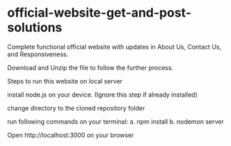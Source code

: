 # official-website-get-and-post-solutions
Complete functional official website with updates in About Us, Contact Us, and Responsiveness.
 

Download and Unzip the file to follow the further process.
 

Steps to run this website on local server


install node.js on your device. (Ignore this step if already installed)


change directory to the cloned repository folder


run following commands on your terminal: a. npm install b. nodemon server


Open http://localhost:3000 on your browser
